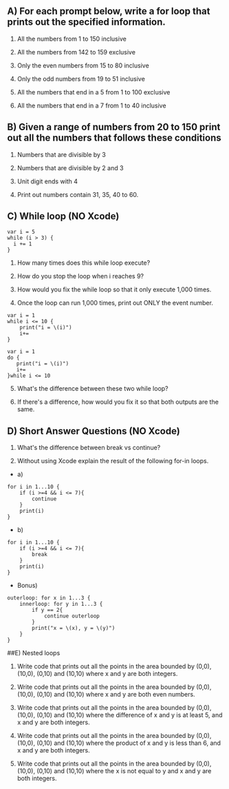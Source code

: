## A) For each prompt below, write a for loop that prints out the specified information.

1) All the numbers from 1 to 150 inclusive

2) All the numbers from 142 to 159 exclusive

3) Only the even numbers from 15 to 80 inclusive

4) Only the odd numbers from 19 to 51 inclusive

5) All the numbers that end in a 5 from 1 to 100 exclusive

6) All the numbers that end in a 7 from 1 to 40 inclusive


## B) Given a range of numbers from 20 to 150 print out all the numbers that follows these conditions

1) Numbers that are divisible by 3

2) Numbers that are divisible by 2 and 3

3) Unit digit ends with 4

4) Print out numbers contain 31, 35, 40 to 60.


## C) While loop (NO Xcode)
```
var i = 5
while (i > 3) {
  i += 1
}
```
1) How many times does this while loop execute?

2) How do you stop the loop when i reaches 9?

3) How would you fix the while loop so that it only execute 1,000 times.

4) Once the loop can run 1,000 times, print out ONLY the event number.

```
var i = 1
while i <= 10 {
    print("i = \(i)")
    i+=
}
```
```
var i = 1
do {
   print("i = \(i)")
   i+=
}while i <= 10
```
5) What's the difference between these two while loop?

6) If there's a difference, how would you fix it so that both outputs are the same.


## D) Short Answer Questions (NO Xcode)

1) What's the difference between break vs continue?

2) Without using Xcode explain the result of the following for-in loops.
* a)
```
for i in 1...10 {
    if (i >=4 && i <= 7){
        continue
    }
    print(i)
}
```
* b)
```
for i in 1...10 {
    if (i >=4 && i <= 7){
        break
    }
    print(i)
}
```
* Bonus)
```
outerloop: for x in 1...3 {
    innerloop: for y in 1...3 {
        if y == 2{
            continue outerloop
        }
        print("x = \(x), y = \(y)")
    }
}
```
##E) Nested loops
1) Write code that prints out all the points in the area bounded by (0,0), (10,0), (0,10) and (10,10) where x and y are both integers.

2) Write code that prints out all the points in the area bounded by (0,0), (10,0), (0,10) and (10,10) where x and y are both even numbers.

3) Write code that prints out all the points in the area bounded by (0,0), (10,0), (0,10) and (10,10) where the difference of x and y is at least 5, and x and y are both integers.

4) Write code that prints out all the points in the area bounded by (0,0), (10,0), (0,10) and (10,10) where the product of x and y is less than 6, and x and y are both integers.

5) Write code that prints out all the points in the area bounded by (0,0), (10,0), (0,10) and (10,10) where the x is not equal to y and x and y are both integers.
